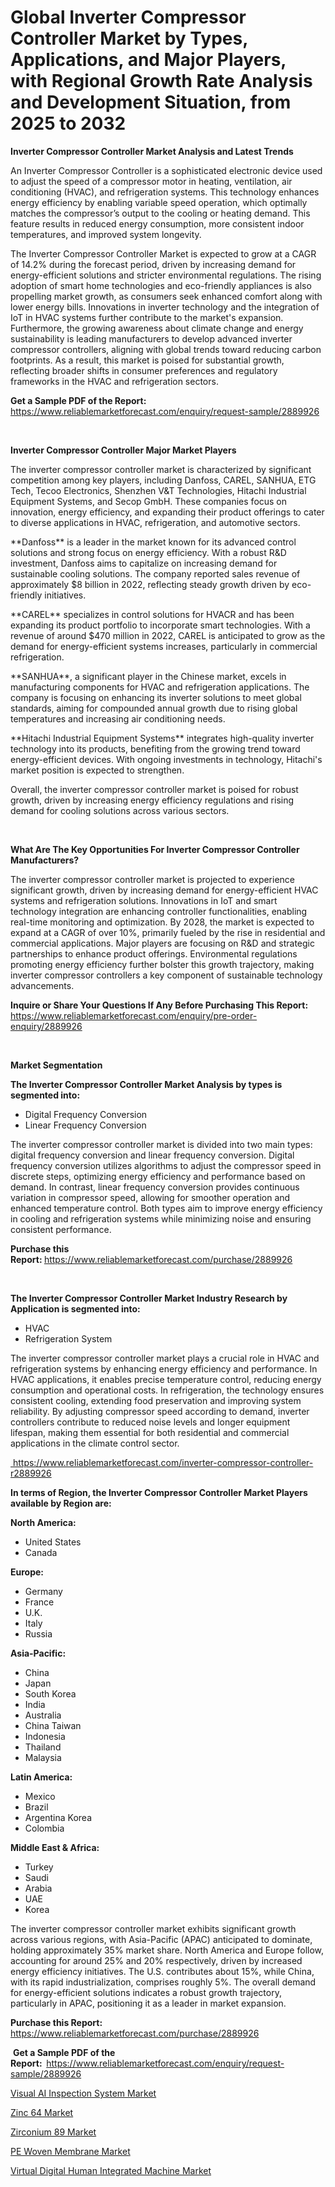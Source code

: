 <p><h1>Global Inverter Compressor Controller Market by Types, Applications, and Major Players, with Regional Growth Rate Analysis and Development Situation, from 2025 to 2032</h1></p><p><strong>Inverter Compressor Controller Market Analysis and Latest Trends</strong></p>
<p><p>An Inverter Compressor Controller is a sophisticated electronic device used to adjust the speed of a compressor motor in heating, ventilation, air conditioning (HVAC), and refrigeration systems. This technology enhances energy efficiency by enabling variable speed operation, which optimally matches the compressor’s output to the cooling or heating demand. This feature results in reduced energy consumption, more consistent indoor temperatures, and improved system longevity.</p><p>The Inverter Compressor Controller Market is expected to grow at a CAGR of 14.2% during the forecast period, driven by increasing demand for energy-efficient solutions and stricter environmental regulations. The rising adoption of smart home technologies and eco-friendly appliances is also propelling market growth, as consumers seek enhanced comfort along with lower energy bills. Innovations in inverter technology and the integration of IoT in HVAC systems further contribute to the market's expansion. Furthermore, the growing awareness about climate change and energy sustainability is leading manufacturers to develop advanced inverter compressor controllers, aligning with global trends toward reducing carbon footprints. As a result, this market is poised for substantial growth, reflecting broader shifts in consumer preferences and regulatory frameworks in the HVAC and refrigeration sectors.</p></p>
<p><strong>Get a Sample PDF of the Report:&nbsp;</strong> <a href="https://www.reliablemarketforecast.com/enquiry/request-sample/2889926?utm_campaign=1900&utm_medium=2&utm_source=Github&utm_content=ia&utm_term=14032025&utm_id=inverter-compressor-controller">https://www.reliablemarketforecast.com/enquiry/request-sample/2889926</a></p>
<p>&nbsp;</p>
<p><strong>Inverter Compressor Controller Major Market Players</strong></p>
<p><p>The inverter compressor controller market is characterized by significant competition among key players, including Danfoss, CAREL, SANHUA, ETG Tech, Tecoo Electronics, Shenzhen V&T Technologies, Hitachi Industrial Equipment Systems, and Secop GmbH. These companies focus on innovation, energy efficiency, and expanding their product offerings to cater to diverse applications in HVAC, refrigeration, and automotive sectors.</p><p>**Danfoss** is a leader in the market known for its advanced control solutions and strong focus on energy efficiency. With a robust R&D investment, Danfoss aims to capitalize on increasing demand for sustainable cooling solutions. The company reported sales revenue of approximately $8 billion in 2022, reflecting steady growth driven by eco-friendly initiatives.</p><p>**CAREL** specializes in control solutions for HVACR and has been expanding its product portfolio to incorporate smart technologies. With a revenue of around $470 million in 2022, CAREL is anticipated to grow as the demand for energy-efficient systems increases, particularly in commercial refrigeration.</p><p>**SANHUA**, a significant player in the Chinese market, excels in manufacturing components for HVAC and refrigeration applications. The company is focusing on enhancing its inverter solutions to meet global standards, aiming for compounded annual growth due to rising global temperatures and increasing air conditioning needs.</p><p>**Hitachi Industrial Equipment Systems** integrates high-quality inverter technology into its products, benefiting from the growing trend toward energy-efficient devices. With ongoing investments in technology, Hitachi's market position is expected to strengthen.</p><p>Overall, the inverter compressor controller market is poised for robust growth, driven by increasing energy efficiency regulations and rising demand for cooling solutions across various sectors.</p></p>
<p>&nbsp;</p>
<p><strong>What Are The Key Opportunities For Inverter Compressor Controller Manufacturers?</strong></p>
<p><p>The inverter compressor controller market is projected to experience significant growth, driven by increasing demand for energy-efficient HVAC systems and refrigeration solutions. Innovations in IoT and smart technology integration are enhancing controller functionalities, enabling real-time monitoring and optimization. By 2028, the market is expected to expand at a CAGR of over 10%, primarily fueled by the rise in residential and commercial applications. Major players are focusing on R&D and strategic partnerships to enhance product offerings. Environmental regulations promoting energy efficiency further bolster this growth trajectory, making inverter compressor controllers a key component of sustainable technology advancements.</p></p>
<p><strong>Inquire or Share Your Questions If Any Before Purchasing This Report:</strong> <a href="https://www.reliablemarketforecast.com/enquiry/pre-order-enquiry/2889926?utm_campaign=1900&utm_medium=2&utm_source=Github&utm_content=ia&utm_term=14032025&utm_id=inverter-compressor-controller">https://www.reliablemarketforecast.com/enquiry/pre-order-enquiry/2889926</a></p>
<p>&nbsp;</p>
<p><strong>Market Segmentation</strong></p>
<p><strong>The Inverter Compressor Controller Market Analysis by types is segmented into:</strong></p>
<p><ul><li>Digital Frequency Conversion</li><li>Linear Frequency Conversion</li></ul></p>
<p><p>The inverter compressor controller market is divided into two main types: digital frequency conversion and linear frequency conversion. Digital frequency conversion utilizes algorithms to adjust the compressor speed in discrete steps, optimizing energy efficiency and performance based on demand. In contrast, linear frequency conversion provides continuous variation in compressor speed, allowing for smoother operation and enhanced temperature control. Both types aim to improve energy efficiency in cooling and refrigeration systems while minimizing noise and ensuring consistent performance.</p></p>
<p><strong>Purchase this Report:&nbsp;</strong><a href="https://www.reliablemarketforecast.com/purchase/2889926?utm_campaign=1900&utm_medium=2&utm_source=Github&utm_content=ia&utm_term=14032025&utm_id=inverter-compressor-controller">https://www.reliablemarketforecast.com/purchase/2889926</a></p>
<p>&nbsp;</p>
<p><strong>The Inverter Compressor Controller Market Industry Research by Application is segmented into:</strong></p>
<p><ul><li>HVAC</li><li>Refrigeration System</li></ul></p>
<p><p>The inverter compressor controller market plays a crucial role in HVAC and refrigeration systems by enhancing energy efficiency and performance. In HVAC applications, it enables precise temperature control, reducing energy consumption and operational costs. In refrigeration, the technology ensures consistent cooling, extending food preservation and improving system reliability. By adjusting compressor speed according to demand, inverter controllers contribute to reduced noise levels and longer equipment lifespan, making them essential for both residential and commercial applications in the climate control sector.</p></p>
<p><a href="https://www.reliablemarketforecast.com/inverter-compressor-controller-r2889926?utm_campaign=1900&utm_medium=2&utm_source=Github&utm_content=ia&utm_term=14032025&utm_id=inverter-compressor-controller">&nbsp;https://www.reliablemarketforecast.com/inverter-compressor-controller-r2889926</a></p>
<p><strong>In terms of Region, the Inverter Compressor Controller Market Players available by Region are:</strong></p>
<p>
    <p> <strong> North America: </strong>
        <ul>
            <li>United States</li>
            <li>Canada</li>
        </ul>
        </p> 
    <p> <strong> Europe: </strong>
        <ul>
            <li>Germany</li>
            <li>France</li>
            <li>U.K.</li>
            <li>Italy</li>
            <li>Russia</li>
        </ul>
        </p> 
    <p> <strong> Asia-Pacific: </strong>
        <ul>
            <li>China</li>
            <li>Japan</li>
            <li>South Korea</li>
            <li>India</li>
            <li>Australia</li>
            <li>China Taiwan</li>
            <li>Indonesia</li>
            <li>Thailand</li>
            <li>Malaysia</li>
        </ul>
        </p> 
    <p> <strong> Latin America: </strong>
        <ul>
            <li>Mexico</li>
            <li>Brazil</li>
            <li>Argentina Korea</li>
            <li>Colombia</li>
        </ul>
        </p> 
    <p> <strong> Middle East & Africa: </strong>
        <ul>
            <li>Turkey</li>
            <li>Saudi</li>
            <li>Arabia</li>
            <li>UAE</li>
            <li>Korea</li>
        </ul>
    </p>
    </p>
<p><p>The inverter compressor controller market exhibits significant growth across various regions, with Asia-Pacific (APAC) anticipated to dominate, holding approximately 35% market share. North America and Europe follow, accounting for around 25% and 20% respectively, driven by increased energy efficiency initiatives. The U.S. contributes about 15%, while China, with its rapid industrialization, comprises roughly 5%. The overall demand for energy-efficient solutions indicates a robust growth trajectory, particularly in APAC, positioning it as a leader in market expansion.</p></p>
<p><strong>Purchase this Report: </strong><a href="https://www.reliablemarketforecast.com/purchase/2889926?utm_campaign=1900&utm_medium=2&utm_source=Github&utm_content=ia&utm_term=14032025&utm_id=inverter-compressor-controller">https://www.reliablemarketforecast.com/purchase/2889926</a></p>
<p>&nbsp;<strong>Get a Sample PDF of the Report:&nbsp;&nbsp;</strong><a href="https://www.reliablemarketforecast.com/enquiry/request-sample/2889926?utm_campaign=1900&utm_medium=2&utm_source=Github&utm_content=ia&utm_term=14032025&utm_id=inverter-compressor-controller">https://www.reliablemarketforecast.com/enquiry/request-sample/2889926</a></p>
<p><strong></strong></p>
<p><p><a href="https://github.com/cayposshefin/Market-Research-Report-List-1/blob/main/visual-ai-inspection-system-market.md?utm_campaign=1900&utm_medium=2&utm_source=Github&utm_content=ia&utm_term=14032025&utm_id=inverter-compressor-controller">Visual AI Inspection System Market</a></p><p><a href="https://github.com/marcayaminig/Market-Research-Report-List-1/blob/main/zinc-64-market.md?utm_campaign=1900&utm_medium=2&utm_source=Github&utm_content=ia&utm_term=14032025&utm_id=inverter-compressor-controller">Zinc 64 Market</a></p><p><a href="https://github.com/yodhafirorae/Market-Research-Report-List-1/blob/main/zirconium-89-market.md?utm_campaign=1900&utm_medium=2&utm_source=Github&utm_content=ia&utm_term=14032025&utm_id=inverter-compressor-controller">Zirconium 89 Market</a></p><p><a href="https://github.com/busamoleankk/Market-Research-Report-List-1/blob/main/pe-woven-membrane-market.md?utm_campaign=1900&utm_medium=2&utm_source=Github&utm_content=ia&utm_term=14032025&utm_id=inverter-compressor-controller">PE Woven Membrane Market</a></p><p><a href="https://github.com/chillwervenu/Market-Research-Report-List-1/blob/main/virtual-digital-human-integrated-machine-market.md?utm_campaign=1900&utm_medium=2&utm_source=Github&utm_content=ia&utm_term=14032025&utm_id=inverter-compressor-controller">Virtual Digital Human Integrated Machine Market</a></p></p>